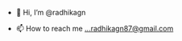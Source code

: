 - 👋 Hi, I’m @radhikagn

- 📫 How to reach me ...radhikagn87@gmail.com

<!---
radhikagn/radhikagn is a ✨ special ✨ repository because its `README.md` (this file) appears on your GitHub profile.
You can click the Preview link to take a look at your changes.
--->
